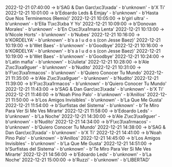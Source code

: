 2022-12-21 07:40:00 -> b'SAG & Dan Garc\xc3\xada' - b'unknown' - b'X Ti'
2022-12-21 10:01:00 -> b'Edoardo Leds & Emjay' - b'unknown' - b'Hasta Que Nos Terminemos (Remix)'
2022-12-21 10:05:00 -> b'girl ultra' - b'unknown' - b'Ella T\xc3\xba Y Yo'
2022-12-21 10:09:00 -> b'Donovan Morales' - b'unknown' - b'En C\xc3\xa1mara Lenta'
2022-12-21 10:13:00 -> b'Nicole Horts' - b'unknown' - b'Nubes'
2022-12-21 10:16:00 -> b'KORDELYA' - b'unknown' - b's a l u d o s (con Jesse Baez)'
2022-12-21 10:19:00 -> b'Wet Baes' - b'unknown' - b'Goodbye'
2022-12-21 10:16:00 -> b'KORDELYA' - b'unknown' - b's a l u d o s (con Jesse Baez)'
2022-12-21 10:19:00 -> b'Wet Baes' - b'unknown' - b'Goodbye'
2022-12-21 10:24:00 -> b'Latin mafia' - b'unknown' - b'Julieta'
2022-12-21 10:28:00 -> b'Ale Z\xc3\xa9guer' - b'unknown' - b'Nudito'
2022-12-21 10:31:00 -> b'F\xc3\xa1rmacos' - b'unknown' - b'Quiero Conocer Tu Mundo'
2022-12-21 11:35:00 -> b'Ale Z\xc3\xa9guer' - b'unknown' - b'Nudito'
2022-12-21 11:39:00 -> b'F\xc3\xa1rmacos' - b'unknown' - b'Quiero Conocer Tu Mundo'
2022-12-21 11:43:00 -> b'SAG & Dan Garc\xc3\xada' - b'unknown' - b'X Ti'
2022-12-21 11:46:00 -> b'Noah Pino Palo' - b'unknown' - b'Anillos'
2022-12-21 11:50:00 -> b'Los Amigos Invisibles' - b'unknown' - b'La Que Me Gusta'
2022-12-21 11:54:00 -> b'Surfistas del Sistema' - b'unknown' - b'Te Miro Para Ver Si Me Ves Mirarte'
2022-12-21 11:58:00 -> b'Edoardo Leds' - b'unknown' - b'La Noche'
2022-12-21 14:30:00 -> b'Ale Z\xc3\xa9guer' - b'unknown' - b'Nudito'
2022-12-21 14:34:00 -> b'F\xc3\xa1rmacos' - b'unknown' - b'Quiero Conocer Tu Mundo'
2022-12-21 14:38:00 -> b'SAG & Dan Garc\xc3\xada' - b'unknown' - b'X Ti'
2022-12-21 14:41:00 -> b'Noah Pino Palo' - b'unknown' - b'Anillos'
2022-12-21 14:45:00 -> b'Los Amigos Invisibles' - b'unknown' - b'La Que Me Gusta'
2022-12-21 14:51:00 -> b'Surfistas del Sistema' - b'unknown' - b'Te Miro Para Ver Si Me Ves Mirarte'
2022-12-21 14:56:00 -> b'Edoardo Leds' - b'unknown' - b'La Noche'
2022-12-21 15:00:00 -> b'Ruzzi' - b'unknown' - b'LIBERTAD'
